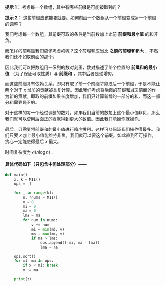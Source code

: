**提示 1：** 考虑每一个数组，其中有哪些前缀是可能被取到的？

**提示 2：** 这些前缀应该能要就要。如何刻画一个数组从一个前缀变成另一个前缀的调整？

我们考虑每一个数组，其前缀可取的条件是当前数加上此前 **前缀和最小值** 的和非负。

而怎样的前缀是我们应该考虑的呢？这个前缀和应当比 **之前的前缀和都大** ，不然我们还不如取前面的那个。

因此我们可以把数组用一系列的数对刻画，数对描述了某个位置的 **前缀和的最小值** （为了保证可取性质）与 **前缀和** ，其中后者是递增的。

而这些前缀具有依赖关系，即只有取了前一个前缀才能取后一个前缀，于是不能让两个对于 $x$ 增加的贡献被重复计算。因此我们考虑将后面的前缀和减去前面的作为新的贡献，即取的前缀如果长度增加，我们只计算新增的一部分的和，而这一部分和需要是正的。

对于这样的每一个经过调整的数对，如果我们当前的数加上这个最小值非负，那么我们就可以使用后面正的贡献得到更大的数值。因此我们能操作就操作。

最后，只需要将前缀和的最小值进行降序排列。这样可以保证我们操作得最多。我们只要 $x$ 加上最小值能维持非负，我们就可以要这个前缀。如此直到不可操作，贪心一定能使得最后 $x$ 最大。

时间复杂度为 $\mathcal{O}(n\log n)$ .

#### 具体代码如下（只包含中间处理部分）——

```Python []
def main():
    x, k = MII()
    ops = []

    for _ in range(k):
        n, *nums = MII()
        v = 0
        mi = 0
        ma = 0
        lma = ma
        for num in nums:
            v += num
            mi = min(mi, v)
            ma = max(ma, v)
            if ma > lma:
                ops.append((-mi, ma - lma))
                lma = ma

    ops.sort()
    for mi, ma in ops:
        if x < mi: break
        x += ma

    print(x)
```